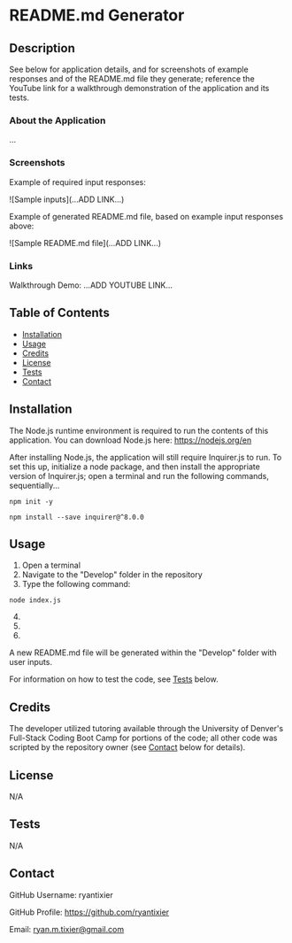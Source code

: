 # README.md Generator

## Description

See below for application details, and for screenshots of example responses and of the README.md file they generate; reference the YouTube link for a walkthrough demonstration of the application and its tests.

### About the Application

...

### Screenshots

Example of required input responses:

![Sample inputs](...ADD LINK...)

Example of generated README.md file, based on example input responses above:

![Sample README.md file](...ADD LINK...)

### Links

Walkthrough Demo:
...ADD YOUTUBE LINK...

## Table of Contents

- [Installation](#installation)
- [Usage](#usage)
- [Credits](#credits)
- [License](#license)
- [Tests](#tests)
- [Contact](#contact)

## Installation

The Node.js runtime environment is required to run the contents of this application. You can download Node.js here:
https://nodejs.org/en

After installing Node.js, the application will still require Inquirer.js to run. To set this up, initialize a node package, and then install the appropriate version of Inquirer.js; open a terminal and run the following commands, sequentially...

```
npm init -y

npm install --save inquirer@^8.0.0
```

## Usage

1. Open a terminal
2. Navigate to the "Develop" folder in the repository
3. Type the following command:

```
node index.js
```

4.
5.
6.

A new README.md file will be generated within the "Develop" folder with user inputs.

For information on how to test the code, see [Tests](#tests) below.

## Credits

The developer utilized tutoring available through the University of Denver's Full-Stack Coding Boot Camp for portions of the code; all other code was scripted by the repository owner (see [Contact](#contact) below for details).

## License

N/A

## Tests

N/A

## Contact

GitHub Username: ryantixier

GitHub Profile: https://github.com/ryantixier

Email: ryan.m.tixier@gmail.com
